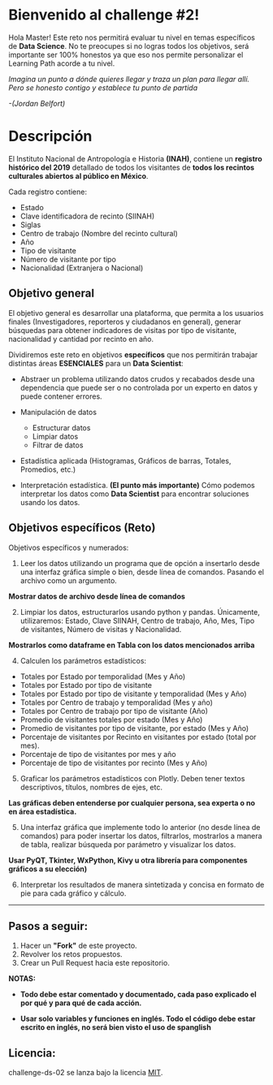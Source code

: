 # Bienvenido al challenge #2!

Hola Master! Este reto nos permitirá evaluar tu nivel en temas específicos de **Data Science**. No te preocupes si no logras todos los objetivos, será importante ser 100% honestos ya que eso nos permite personalizar el Learning Path acorde a tu nivel.

_Imagina un punto a dónde quieres llegar y traza un plan para llegar allí.
Pero se honesto contigo y establece tu punto de partida_

_-(Jordan Belfort)_

# Descripción

El Instituto Nacional de Antropología e Historia **(INAH)**, contiene un **registro histórico del 2019** detallado de todos los visitantes de **todos los recintos culturales abiertos al público en México**.

Cada registro contiene:

- Estado
- Clave identificadora de recinto (SIINAH)
- Siglas
- Centro de trabajo (Nombre del recinto cultural)
- Año
- Tipo de visitante
- Número de visitante por tipo
- Nacionalidad (Extranjera o Nacional)

## Objetivo general

El objetivo general es desarrollar una plataforma, que permita a los usuarios finales (Investigadores, reporteros y ciudadanos en general), generar búsquedas para obtener indicadores de visitas por tipo de visitante, nacionalidad y cantidad por recinto en año.

Dividiremos este reto en objetivos **específicos** que nos permitirán trabajar distintas áreas **ESENCIALES** para un **Data Scientist**:

- Abstraer un problema utilizando datos crudos y recabados desde una dependencia que puede ser o no controlada por un experto en datos y puede contener errores.
- Manipulación de datos

  - Estructurar datos
  - Limpiar datos
  - Filtrar de datos

- Estadística aplicada (Histogramas, Gráficos de barras, Totales, Promedios, etc.)
- Interpretación estadística. **(El punto más importante)** Cómo podemos interpretar los datos como **Data Scientist** para encontrar soluciones usando los datos.

## Objetivos específicos (Reto)

Objetivos específicos y numerados:

1. Leer los datos utilizando un programa que de opción a insertarlo desde una interfaz gráfica simple o bien, desde línea de comandos. Pasando el archivo como un argumento.

**Mostrar datos de archivo desde línea de comandos**

2. Limpiar los datos, estructurarlos usando python y pandas. Únicamente, utilizaremos: Estado, Clave SIINAH, Centro de trabajo, Año, Mes, Tipo de visitantes, Número de visitas y Nacionalidad.

**Mostrarlos como dataframe en Tabla con los datos mencionados arriba**

4. Calculen los parámetros estadísticos:

- Totales por Estado por temporalidad (Mes y Año)
- Totales por Estado por tipo de visitante
- Totales por Estado por tipo de visitante y temporalidad (Mes y Año)
- Totales por Centro de trabajo y temporalidad (Mes y año)
- Totales por Centro de trabajo por tipo de visitante (Año)
- Promedio de visitantes totales por estado (Mes y Año)
- Promedio de visitantes por tipo de visitante, por estado (Mes y Año)
- Porcentaje de visitantes por Recinto en visitantes por estado (total por mes).
- Porcentaje de tipo de visitantes por mes y año
- Porcentaje de tipo de visitantes por recinto (Mes y Año)

5. Graficar los parámetros estadísticos con Plotly. Deben tener textos descriptivos, títulos, nombres de ejes, etc.

**Las gráficas deben entenderse por cualquier persona, sea experta o no en área estadística.**

5. Una interfaz gráfica que implemente todo lo anterior (no desde línea de comandos) para poder insertar los datos, filtrarlos, mostrarlos a manera de tabla, realizar búsqueda por parámetro y visualizar los datos.

**Usar PyQT, Tkinter, WxPython, Kivy u otra librería para componentes gráficos a su elección)**

6. Interpretar los resultados de manera sintetizada y concisa en formato de pie para cada gráfico y cálculo.

---

## Pasos a seguir:

1.  Hacer un **"Fork"** de este proyecto.
2.  Revolver los retos propuestos.
3.  Crear un Pull Request hacia este repositorio.

**NOTAS:**

- **Todo debe estar comentado y documentado, cada paso explicado el por qué y para qué de cada acción.**

- **Usar solo variables y funciones en inglés. Todo el código debe estar escrito en inglés, no será bien visto el uso de spanglish**

## Licencia:

challenge-ds-02 se lanza bajo la licencia [MIT](https://opensource.org/licenses/MIT).
